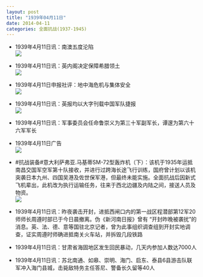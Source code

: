 ```yaml
---
layout: post
title: "1939年04月11日"
date: 2014-04-11
categories: 全面抗战(1937-1945)
---
```


<meta name="referrer" content="no-referrer" />

- 1939年4月11日讯：南澳五度沦陷 <br/><img src="https://ww4.sinaimg.cn/large/aca367d8jw1efc00lwsp3j20iy07041e.jpg" />

- 1939年4月11日讯：英内阁决定保障希腊领土 <br/><img src="https://ww3.sinaimg.cn/large/aca367d8jw1efbyao8zf2j20de05qmyj.jpg" />

- 1939年4月11日申报社评：地中海危机与集体安全 <br/><img src="https://ww1.sinaimg.cn/large/aca367d8jw1efbwk6eubjj20q80yuwzy.jpg" />

- 1939年4月11日讯：英报均以大字刊载中国军队捷报 <br/><img src="https://ww1.sinaimg.cn/large/aca367d8jw1efbnvk0h81j206h052mxn.jpg" />

- 1939年4月11日讯：军事委员会任命鲁崇义为第三十军副军长，谭邃为第六十六军军长 

- 1939年4月11日广告 <br/><img src="https://ww3.sinaimg.cn/large/aca367d8jw1efbgxwp5uij20km0hegrd.jpg" />

- #抗战装备#意大利萨弗亚.马基蒂SM-72型轰炸机（下）：该机于1935年运抵南昌交国军空军第十队接收，并进行过跨海长途飞行训练，国府曾计划以该机突袭日本九州、四国吴港及佐世保军港，但最终未能实施。全面抗战后因新式飞机辈出，此机改为执行运输任务，往来于西北边疆及内陆之间，接送人员及物资。 <br/><img src="https://ww4.sinaimg.cn/large/aca367d8jw1efbf76kj3rj20hr0q4wiw.jpg" />

- 1939年4月11日讯：昨夜袭击开封，进抵西闸口内的第一战区程潜部第12军20师师长周遵时部已于今日晨撤离。伪《新河南日报》曾有 “开封昨晚被袭扰”的消息。英、法、德、意等国驻北京记者，曾为此事组织调查组到开封实地调查，证实周遵时师确进抵南关火车站，并拆毁几段铁路 

- 1939年4月11日讯：甘肃省海固地区发生回民暴动，几天内参加人数达7000人 

- 1939年4月11日讯：苏北南通、如皋、崇明、海门、启东、泰县6县游击队联军冲入海门县城，击毙敌特务主任答尼、警备长久留等40人 

